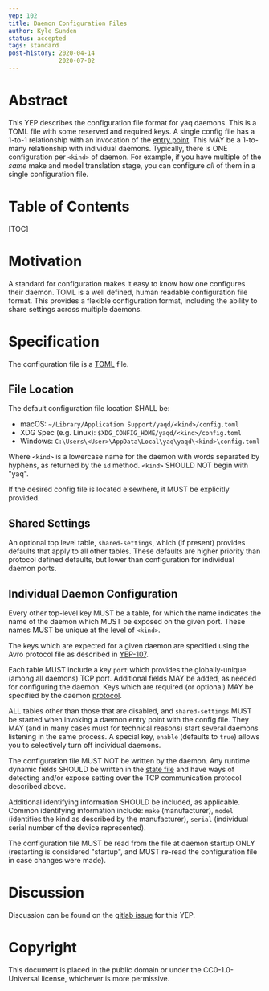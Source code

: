 ```yaml
---
yep: 102
title: Daemon Configuration Files
author: Kyle Sunden
status: accepted
tags: standard
post-history: 2020-04-14
              2020-07-02
---
```


# Abstract

This YEP describes the configuration file format for yaq daemons.
This is a TOML file with some reserved and required keys.
A single config file has a 1-to-1 relationship with an invocation of the [entry point](https://yeps.yaq.fyi/104).
This MAY be a 1-to-many relationship with individual daemons.
Typically, there is ONE configuration per `<kind>` of daemon.
For example, if you have multiple of the _same_ make and model translation stage, you can configure _all_ of them in a single configuration file.

# Table of Contents

[TOC]

# Motivation

A standard for configuration makes it easy to know how one configures their daemon.
TOML is a well defined, human readable configuration file format.
This provides a flexible configuration format, including the ability to share settings across multiple daemons.

# Specification

The configuration file is a [TOML](https://github.com/toml-lang/toml) file.

## File Location

The default configuration file location SHALL be:

- macOS: `~/Library/Application Support/yaqd/<kind>/config.toml`
- XDG Spec (e.g. Linux): `$XDG_CONFIG_HOME/yaqd/<kind>/config.toml`
- Windows: `C:\Users\<User>\AppData\Local\yaq\yaqd\<kind>\config.toml`

Where `<kind>` is a lowercase name for the daemon with words separated by hyphens, as returned by the `id` method.
`<kind>` SHOULD NOT begin with "yaq".

If the desired config file is located elsewhere, it MUST be explicitly provided.

## Shared Settings

An optional top level table, `shared-settings`, which (if present) provides defaults that apply to all other tables.
These defaults are higher priority than protocol defined defaults, but lower than configuration for individual daemon ports.

## Individual Daemon Configuration

Every other top-level key MUST be a table, for which the name indicates the name of the daemon which MUST be exposed on the given port. These names MUST be unique at the level of `<kind>`.

The keys which are expected for a given daemon are specified using the Avro protocol file as described in [YEP-107](../107).

Each table MUST include a key `port` which provides the globally-unique (among all daemons) TCP port.
Additional fields MAY be added, as needed for configuring the daemon.
Keys which are required (or optional) MAY be specified by the daemon [protocol](../107).

ALL tables other than those that are disabled, and `shared-settings` MUST be started when invoking a daemon entry point with the config file.
They MAY (and in many cases must for technical reasons) start several daemons listening in the same process.
A special key, `enable` (defaults to `true`) allows you to selectively turn off individual daemons.

The configuration file MUST NOT be written by the daemon.
Any runtime dynamic fields SHOULD be written in the [state file](../103) and have ways of detecting and/or expose setting over the TCP communication protocol described above.

Additional identifying information SHOULD be included, as applicable.
Common identifying information include: `make` (manufacturer), `model` (identifies the kind as described by the manufacturer), `serial` (individual serial number of the device represented).

The configuration file MUST be read from the file at daemon startup ONLY (restarting is considered "startup", and MUST re-read the configuration file in case changes were made).

# Discussion

Discussion can be found on the [gitlab issue](https://gitlab.com/yaq/yeps/-/issues/3) for this YEP.

# Copyright

This document is placed in the public domain or under the
CC0-1.0-Universal license, whichever is more permissive.
